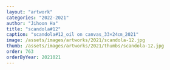 ```yaml
---
layout: "artwork"
categories: "2022-2021"
author: "Jihoon Ha"
title: "scandola#12"
caption: "scandola#12_oil on canvas_33×24㎝_2021"
image: /assets/images/artworks/2021/scandola-12.jpg
thumb: /assets/images/artworks/2021/thumbs/scandola-12.jpg
order: 763
orderByYear: 2021021
---
```

